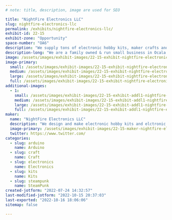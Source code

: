 ```yaml
---
# note: title, description, image are used for SEO

title: "NightFire Electronics LLC"
slug: nightfire-electronics-llc
permalink: /exhibits/nightfire-electronics-llc/
exhibit-id: 22-15
exhibit-zone: "Opportunity"
space-number: "OA6"
description: "We supply tons of electronic hobby kits, maker crafts and electronic steampunk crafts and supplies."
description-long: "We are a family owned & run small business in Ocala Fl providing electronic hobby kits from guitar amplifiers to LED Chasers to UFO Landing lights. We also provide 3D printed original designs and epoxy resin designs. We offer unique electronic jewelry and supplies. Visit our store in Ocala, FL"
image: /assets/images/exhibit-images/22-15-exhibit-nightfire-electronics-llc-aliens-black-large.jpg
image-primary: 
  small: /assets/images/exhibit-images/22-15-exhibit-nightfire-electronics-llc-aliens-black-small.jpg
  medium: /assets/images/exhibit-images/22-15-exhibit-nightfire-electronics-llc-aliens-black-medium.jpg
  large: /assets/images/exhibit-images/22-15-exhibit-nightfire-electronics-llc-aliens-black-large.jpg
  full: /assets/images/exhibit-images/22-15-exhibit-nightfire-electronics-llc-aliens-black-full.jpg
additional-images: 
  - 1:
    small: /assets/images/exhibit-images/22-15-exhibit-addl1-nightfire-electronics-llc-heart-vase-blue-shells-small.jpg
    medium: /assets/images/exhibit-images/22-15-exhibit-addl1-nightfire-electronics-llc-heart-vase-blue-shells-medium.jpg
    large: /assets/images/exhibit-images/22-15-exhibit-addl1-nightfire-electronics-llc-heart-vase-blue-shells-large.jpg
    full: /assets/images/exhibit-images/22-15-exhibit-addl1-nightfire-electronics-llc-heart-vase-blue-shells-full.jpg
maker: 
  name: "NightFire Electronics LLC"
  description: "We design and make electronic hobby kits and elctronic jewelry and supplies."
  image-primary: /assets/images/exhibit-images/22-15-maker-nightfire-electronics-llc-nf-ceramics-medium.jpg
  twitter: https://www.twitter.com/
categories: 
  - slug: arduino
    name: Arduino
  - slug: craft
    name: Craft
  - slug: electronics
    name: Electronics
  - slug: kits
    name: Kits
  - slug: steampunk
    name: SteamPunk
created-jotform: "2022-07-24 14:32:57"
last-modified-jotform: "2022-10-15 20:37:03"
last-exported: "2022-10-16 18:06:06"
sitemap: false

---
```

